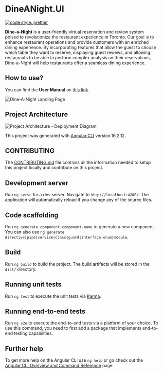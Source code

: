 # DineANight.UI

[![code style: prettier](https://img.shields.io/badge/code_style-prettier-ff69b4.svg?style=flat-square)](https://github.com/prettier/prettier)

**Dine-a-Night** is a user-friendly virtual reservation and review system poised to revolutionize the restaurant experience in Toronto. Our goal is to enhance restaurant operations and provide customers with an enriched dining experience. By incorporating features that allow the guest to choose which table they want to reserve, displaying guest reviews, and allowing restaurants to be able to perform complex analysis on their reservations, Dine-a-Night will help restaurants offer a seamless dining experience.

## How to use?

You can find the **User Manual** on [this link](https://firebasestorage.googleapis.com/v0/b/dine-a-night.appspot.com/o/Dine-A-Night_UserManual%20(1).pdf?alt=media&token=9735932f-b661-4317-b4f3-b63b33236aac).

![Dine-A-Night Landing Page](https://github.com/Dine-A-Night/dine-a-night_ui/assets/78865303/382b18b0-ff92-4830-9488-154cf2ac1db8)

## Project Architecture

![Project Architecture - Deployment Diagram](https://github.com/Dine-A-Night/dine-a-night_ui/assets/78865303/5f08a0ef-73b1-4716-b954-a82dfda9a99e)

This project was generated with [Angular CLI](https://github.com/angular/angular-cli) version 16.2.12.

## CONTRIBUTING

The [CONTRIBUTING.md](https://github.com/Dine-A-Night/dine-a-night_ui/blob/master/CONTRIBUTING.md) file contains all the information needed to setup this project locally and contribute on this project.

## Development server

Run `ng serve` for a dev server. Navigate to `http://localhost:4200/`. The application will automatically reload if you change any of the source files.

## Code scaffolding

Run `ng generate component component-name` to generate a new component. You can also use `ng generate directive|pipe|service|class|guard|interface|enum|module`.

## Build

Run `ng build` to build the project. The build artifacts will be stored in the `dist/` directory.

## Running unit tests

Run `ng test` to execute the unit tests via [Karma](https://karma-runner.github.io).

## Running end-to-end tests

Run `ng e2e` to execute the end-to-end tests via a platform of your choice. To use this command, you need to first add a package that implements end-to-end testing capabilities.

## Further help

To get more help on the Angular CLI use `ng help` or go check out the [Angular CLI Overview and Command Reference](https://angular.io/cli) page.
